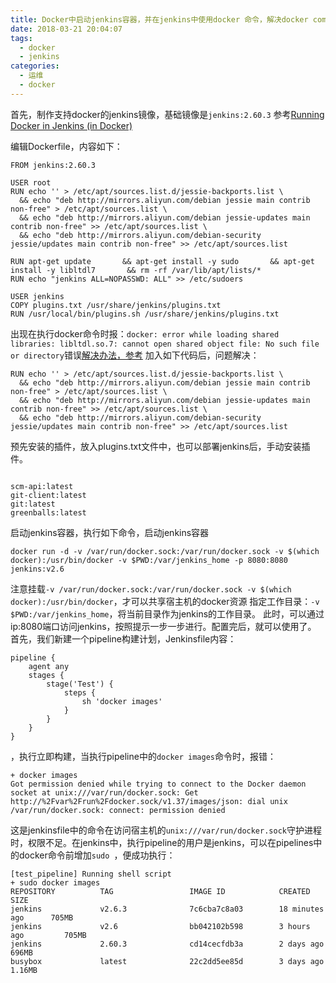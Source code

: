 ```yaml
---
title: Docker中启动jenkins容器，并在jenkins中使用docker 命令，解决docker command not found
date: 2018-03-21 20:04:07
tags:
  - docker
  - jenkins
categories:
  - 运维
  - docker
---
```



首先，制作支持docker的jenkins镜像，基础镜像是`jenkins:2.60.3`
参考[Running Docker in Jenkins (in Docker)](https://container-solutions.com/running-docker-in-jenkins-in-docker/)

编辑Dockerfile，内容如下：
```
FROM jenkins:2.60.3

USER root
RUN echo '' > /etc/apt/sources.list.d/jessie-backports.list \
  && echo "deb http://mirrors.aliyun.com/debian jessie main contrib non-free" > /etc/apt/sources.list \
  && echo "deb http://mirrors.aliyun.com/debian jessie-updates main contrib non-free" >> /etc/apt/sources.list \
  && echo "deb http://mirrors.aliyun.com/debian-security jessie/updates main contrib non-free" >> /etc/apt/sources.list

RUN apt-get update       && apt-get install -y sudo       && apt-get install -y libltdl7       && rm -rf /var/lib/apt/lists/*
RUN echo "jenkins ALL=NOPASSWD: ALL" >> /etc/sudoers

USER jenkins
COPY plugins.txt /usr/share/jenkins/plugins.txt
RUN /usr/local/bin/plugins.sh /usr/share/jenkins/plugins.txt

```



出现在执行docker命令时报：`docker: error while loading shared libraries: libltdl.so.7: cannot open shared object file: No such file or directory`错误[解决办法，参考](https://www.cnblogs.com/leolztang/p/6934694.html)
加入如下代码后，问题解决：
```
RUN echo '' > /etc/apt/sources.list.d/jessie-backports.list \
  && echo "deb http://mirrors.aliyun.com/debian jessie main contrib non-free" > /etc/apt/sources.list \
  && echo "deb http://mirrors.aliyun.com/debian jessie-updates main contrib non-free" >> /etc/apt/sources.list \
  && echo "deb http://mirrors.aliyun.com/debian-security jessie/updates main contrib non-free" >> /etc/apt/sources.list
```
预先安装的插件，放入plugins.txt文件中，也可以部署jenkins后，手动安装插件。
```

scm-api:latest
git-client:latest
git:latest
greenballs:latest

```
启动jenkins容器，执行如下命令，启动jenkins容器

```
docker run -d -v /var/run/docker.sock:/var/run/docker.sock -v $(which docker):/usr/bin/docker -v $PWD:/var/jenkins_home -p 8080:8080 jenkins:v2.6
```
注意挂载`-v /var/run/docker.sock:/var/run/docker.sock -v $(which docker):/usr/bin/docker`，才可以共享宿主机的docker资源
指定工作目录：`-v $PWD:/var/jenkins_home`，将当前目录作为jenkins的工作目录。
此时，可以通过ip:8080端口访问jenkins，按照提示一步一步进行。配置完后，就可以使用了。
首先，我们新建一个pipeline构建计划，Jenkinsfile内容：

```
pipeline {
    agent any
    stages {
        stage('Test') {
            steps {
                sh 'docker images'
            }
        }
    }
}
```
，执行立即构建，当执行pipeline中的`docker images`命令时，报错：
```
+ docker images
Got permission denied while trying to connect to the Docker daemon socket at unix:///var/run/docker.sock: Get http://%2Fvar%2Frun%2Fdocker.sock/v1.37/images/json: dial unix /var/run/docker.sock: connect: permission denied
```
这是jenkinsfile中的命令在访问宿主机的`unix:///var/run/docker.sock`守护进程时，权限不足。在jenkins中，执行pipeline的用户是jenkins，可以在pipelines中的docker命令前增加`sudo `，便成功执行：

```
[test_pipeline] Running shell script
+ sudo docker images
REPOSITORY          TAG                 IMAGE ID            CREATED             SIZE
jenkins             v2.6.3              7c6cba7c8a03        18 minutes ago      705MB
jenkins             v2.6                bb042102b598        3 hours ago         705MB
jenkins             2.60.3              cd14cecfdb3a        2 days ago          696MB
busybox             latest              22c2dd5ee85d        3 days ago          1.16MB
```
